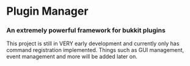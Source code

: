 # Plugin Manager
### An **extremely** powerful framework for bukkit plugins 

This project is still in VERY early development and currently only has command registration implemented.
Things such as GUI management, event management and more will be added later on.
